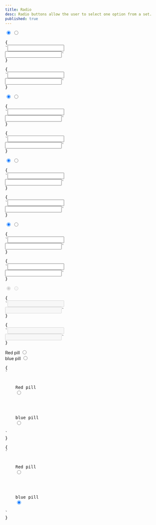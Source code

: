 ```yaml
---
title: Radio
desc: Radio buttons allow the user to select one option from a set.
published: true
---
```


<script>
  import Component from "@components/Component.svelte"
  import ClassTable from "@components/ClassTable.svelte"
  import { prefix } from '$lib/stores';
  import { replace } from '$lib/actions';
</script>

<ClassTable
data="{[
  { type:'component', class: 'form-control', desc: 'Container element' },
  { type:'component', class: 'radio', desc: 'For radio input' },
  { type:'modifier', class: 'radio-primary', desc: 'Adds `primary` to radio' },
  { type:'modifier', class: 'radio-secondary', desc: 'Adds `secondary` to radio' },
  { type:'modifier', class: 'radio-accent', desc: 'Adds `accent` to radio' },
  { type:'responsive', class: 'radio-lg', desc: 'Large radio' },
  { type:'responsive', class: 'radio-md', desc: 'Medium radio (default)' },
  { type:'responsive', class: 'radio-sm', desc: 'Small radio' },
  { type:'responsive', class: 'radio-xs', desc: 'Extra small radio' },
]}"
/>

<Component title="Radio">
<input type="radio" name="radio-1" class="radio" checked />
<input type="radio" name="radio-1" class="radio" />
<pre slot="html" use:replace={{ to: $prefix }}>{
`<input type="$$radio" name="radio-1" class="radio" checked />
<input type="$$radio" name="radio-1" class="radio" />`
}</pre>
<pre slot="react" use:replace={{ to: $prefix }}>{
`<input type="$$radio" name="radio-1" className="radio" checked />
<input type="$$radio" name="radio-1" className="radio" />`
}</pre>
</Component>

<Component title="Primary color">
<input type="radio" name="radio-2" class="radio radio-primary" checked />
<input type="radio" name="radio-2" class="radio radio-primary" />
<pre slot="html" use:replace={{ to: $prefix }}>{
`<input type="$$radio" name="radio-2" class="radio radio-primary" checked />
<input type="$$radio" name="radio-2" class="radio radio-primary" />`
}</pre>
<pre slot="react" use:replace={{ to: $prefix }}>{
`<input type="$$radio" name="radio-2" className="radio radio-primary" checked />
<input type="$$radio" name="radio-2" className="radio radio-primary" />`
}</pre>
</Component>

<Component title="Secondary color">
<input type="radio" name="radio-3" class="radio radio-secondary" checked />
<input type="radio" name="radio-3" class="radio radio-secondary" />
<pre slot="html" use:replace={{ to: $prefix }}>{
`<input type="$$radio" name="radio-3" class="radio radio-secondary" checked />
<input type="$$radio" name="radio-3" class="radio radio-secondary" />`
}</pre>
<pre slot="react" use:replace={{ to: $prefix }}>{
`<input type="$$radio" name="radio-3" className="radio radio-secondary" checked />
<input type="$$radio" name="radio-3" className="radio radio-secondary" />`
}</pre>
</Component>

<Component title="Accent color">
<input type="radio" name="radio-4" class="radio radio-accent" checked />
<input type="radio" name="radio-4" class="radio radio-accent" />
<pre slot="html" use:replace={{ to: $prefix }}>{
`<input type="$$radio" name="radio-4" class="radio radio-accent" checked />
<input type="$$radio" name="radio-4" class="radio radio-accent" />`
}</pre>
<pre slot="react" use:replace={{ to: $prefix }}>{
`<input type="$$radio" name="radio-4" className="radio radio-accent" checked />
<input type="$$radio" name="radio-4" className="radio radio-accent" />`
}</pre>
</Component>

<Component title="Disabled">
<input type="radio" name="radio-5" class="radio" disabled checked />
<input type="radio" name="radio-5" class="radio" disabled />
<pre slot="html" use:replace={{ to: $prefix }}>{
`<input type="$$radio" name="radio-5" class="radio" disabled checked />
<input type="$$radio" name="radio-5" class="radio" disabled />`
}</pre>
<pre slot="react" use:replace={{ to: $prefix }}>{
`<input type="$$radio" name="radio-5" className="radio" disabled checked />
<input type="$$radio" name="radio-5" className="radio" disabled />`
}</pre>
</Component>

<Component title="With label and form-control and custom colors!">
<div class="flex flex-col">
  <div class="form-control w-52">
    <label class="cursor-pointer label">
      <span class="label-text">Red pill</span> 
      <input type="radio" name="radio-6" class="radio checked:bg-red-500" checked />
    </label>
  </div>
  <div class="form-control w-52">
    <label class="cursor-pointer label">
      <span class="label-text">blue pill</span> 
      <input type="radio" name="radio-6" class="radio checked:bg-blue-500" checked />
    </label>
  </div>
</div>
<pre slot="html" use:replace={{ to: $prefix }}>{
`<div class="$$form-control">
  <label class="$$label cursor-pointer">
    <span class="$$label-text">Red pill</span> 
    <input type="radio" name="radio-6" class="$$radio checked:bg-red-500" checked />
  </label>
</div>
<div class="$$form-control">
  <label class="$$label cursor-pointer">
    <span class="$$label-text">blue pill</span> 
    <input type="radio" name="radio-6" class="$$radio checked:bg-blue-500" checked />
  </label>
</div>`
}</pre>
<pre slot="react" use:replace={{ to: $prefix }}>{
`<div className="$$form-control">
  <label className="$$label cursor-pointer">
    <span className="$$label-text">Red pill</span> 
    <input type="radio" name="radio-6" className="$$radio checked:bg-red-500" checked />
  </label>
</div>
<div className="$$form-control">
  <label className="$$label cursor-pointer">
    <span className="$$label-text">blue pill</span> 
    <input type="radio" name="radio-6" className="$$radio checked:bg-blue-500" checked />
  </label>
</div>`
}</pre>
</Component>
